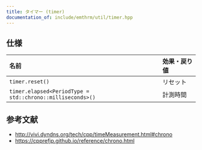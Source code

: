 ```yaml
---
title: タイマー (timer)
documentation_of: include/emthrm/util/timer.hpp
---
```



## 仕様

|名前|効果・戻り値|
|:--|:--|
|`timer.reset()`|リセット|
|`timer.elapsed<PeriodType = std::chrono::milliseconds>()`|計測時間|


## 参考文献

- http://vivi.dyndns.org/tech/cpp/timeMeasurement.html#chrono
- https://cpprefjp.github.io/reference/chrono.html
